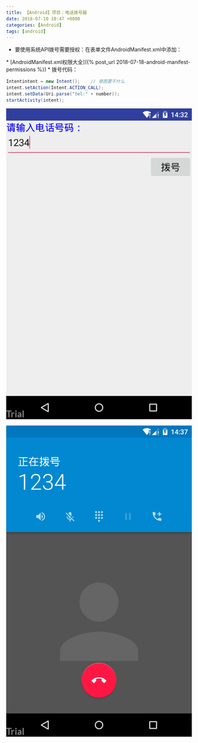 ```yaml
---
title: 【Android】项目：电话拨号器
date: 2018-07-10 10:47 +0800
categories: [Android]
tags: [android]
---
```

* 要使用系统API拨号需要授权：在表单文件AndroidManifest.xml中添加：
<uses-permission android:name="android.permission.CALL_PHONE" />
* [AndroidManifest.xml权限大全]({% post_url 2018-07-18-android-manifest-permissions %})
* 拨号代码：

```java
Intentintent = new Intent();    // 意图要干什么
intent.setAction(Intent.ACTION_CALL);
intent.setData(Uri.parse("tel:" + number));
startActivity(intent);
```

![电话拨号器-输入界面](/assets/images/android-project-call-phone/电话拨号器-输入界面.png)

![电话拨号器-拨号界面](/assets/images/android-project-call-phone/电话拨号器-拨号界面.png)
